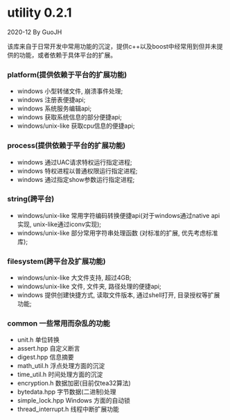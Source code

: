 # utility 0.2.1

2020-12 By GuoJH

该库来自于日常开发中常用功能的沉淀，提供c++以及boost中经常用到但并未提供的功能，或者依赖于具体平台的扩展。

### platform(提供依赖于平台的扩展功能)
- windows 小型转储文件, 崩溃事件处理;
- windows 注册表便捷api;
- windows 系统服务编辑api;
- windows 获取系统信息的部分便捷api;
- windows/unix-like 获取cpu信息的便捷api;

### process(提供依赖于平台的扩展功能)
- windows 通过UAC请求特权运行指定进程;
- windows 特权进程以普通权限运行指定进程;
- windows 通过指定show参数运行指定进程; 

### string(跨平台)
- windows/unix-like 常用字符编码转换便捷api(对于windows通过native api实现, unix-like通过iconv实现);
- windows/unix-like 部分常用字符串处理函数 (对标准的扩展, 优先考虑标准库);

### filesystem(跨平台及扩展功能)
- windows/unix-like 大文件支持, 超过4GB;
- windows/unix-like 文件, 文件夹, 路径处理的便捷api;
- windows 提供创建快捷方式, 读取文件版本, 通过shell打开, 目录授权等扩展功能;

### common 一些常用而杂乱的功能
- unit.h             单位转换
- assert.hpp         自定义断言
- digest.hpp         信息摘要
- math_util.h        浮点处理方面的沉淀
- time_util.h        时间处理方面的沉淀
- encryption.h       数据加密(目前仅tea32算法)
- bytedata.hpp       字节数据(二进制)处理
- simple_lock.hpp    Windows 方面的自动锁
- thread_interrupt.h 线程中断扩展功能
